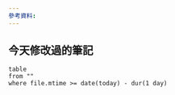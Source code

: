```yaml
---
參考資料:
---
```

## 今天修改過的筆記
```dataview
table
from ""
where file.mtime >= date(today) - dur(1 day)
```
